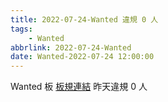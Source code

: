 ```yaml
---
title: 2022-07-24-Wanted 違規 0 人
tags:
    - Wanted
abbrlink: 2022-07-24-Wanted
date: Wanted-2022-07-24 12:00:00
---
```

Wanted 板 [板規連結](https://www.ptt.cc/bbs/Wanted/M.1608829773.A.D3B.html)
昨天違規 0 人
